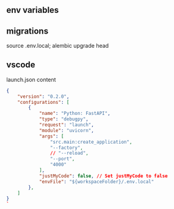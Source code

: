 # 

## env variables


## migrations
 source .env.local; alembic upgrade head 


## vscode
launch.json content 

```json
{
    "version": "0.2.0",
    "configurations": [
        {
            "name": "Python: FastAPI",
            "type": "debugpy",
            "request": "launch",
            "module": "uvicorn",
            "args": [
                "src.main:create_application",
                "--factory",
                // "--reload",
                "--port",
                "4000"
            ],
            "justMyCode": false, // Set justMyCode to false
            "envFile": "${workspaceFolder}/.env.local"
        },
    ]
}
`